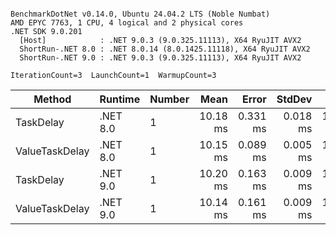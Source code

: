 ```

BenchmarkDotNet v0.14.0, Ubuntu 24.04.2 LTS (Noble Numbat)
AMD EPYC 7763, 1 CPU, 4 logical and 2 physical cores
.NET SDK 9.0.201
  [Host]            : .NET 9.0.3 (9.0.325.11113), X64 RyuJIT AVX2
  ShortRun-.NET 8.0 : .NET 8.0.14 (8.0.1425.11118), X64 RyuJIT AVX2
  ShortRun-.NET 9.0 : .NET 9.0.3 (9.0.325.11113), X64 RyuJIT AVX2

IterationCount=3  LaunchCount=1  WarmupCount=3  

```
| Method         | Runtime  | Number | Mean     | Error    | StdDev   | Min      | Max      | Allocated |
|--------------- |--------- |------- |---------:|---------:|---------:|---------:|---------:|----------:|
| TaskDelay      | .NET 8.0 | 1      | 10.18 ms | 0.331 ms | 0.018 ms | 10.16 ms | 10.20 ms |     352 B |
| ValueTaskDelay | .NET 8.0 | 1      | 10.15 ms | 0.089 ms | 0.005 ms | 10.14 ms | 10.15 ms |     128 B |
| TaskDelay      | .NET 9.0 | 1      | 10.20 ms | 0.163 ms | 0.009 ms | 10.19 ms | 10.21 ms |     352 B |
| ValueTaskDelay | .NET 9.0 | 1      | 10.14 ms | 0.161 ms | 0.009 ms | 10.13 ms | 10.14 ms |     128 B |

